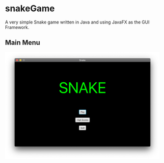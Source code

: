 # snakeGame
A very simple Snake game written in Java and using JavaFX as the GUI Framework.

## Main Menu
![Menu Screenshot](/screenshots/menu-screenshot.png)

